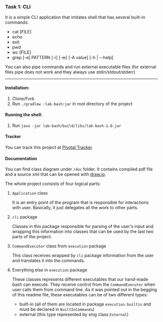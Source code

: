 ### Task 1: CLI

It is a simple CLI application that imitates shell that has several built-in commands:

* cat [FILE]
* echo
* exit
* pwd
* wc [FILE]
* grep [-e] PATTERN [-i] [-w] [-A value] [-h | --help]


You can also pipe commands and run external executable files (for external files pipe does not work and they always use stdin/stdout/stderr)

---

#### Installation:

1. Clone/Fork
2. Run ```./gradlew :lab-bash:jar``` in root directory of the project

#### Running the shell:

1. Run ```java -jar lab-bash/build/libs/lab-bash-1.0.jar```

#### Tracker
You can track this project at [Pivotal Tracker](https://www.pivotaltracker.com/projects/1959073).

#### Documentation

You can find class diagram under `/doc` folder. It contains compiled pdf file and a source xml that can be opened with [draw.io](https://www.draw.io/).
 
The whole project consists of four logical parts:
1. `Application` class

   It is an entry point of the program that is responsible for interactions with user. Basically, it just delegates all the work to other parts.

2. `cli` package

   Classes in this package responsible for parsing of the user's input and wrapping this information into classes that can be used by the last two parts of the project.
   
3. `CommandExecutor` class from `execution` package

   This class receives wrapped by `cli` package information from the user and translates it into the commands.
    
4. Everything else in `execution` package
 
   These classes represents different executables that our hand-made bash can execute. They receive control from the `CommandExecutor` when user calls them from command line. As it was pointed out in the begging of this readme file, these executables can be of two different types:
   
   * built-in (all of them are located in package `execution.builtin` and must be declared in `BuiltInCommands`)
   * external (this type represented by sing class `External`)
   